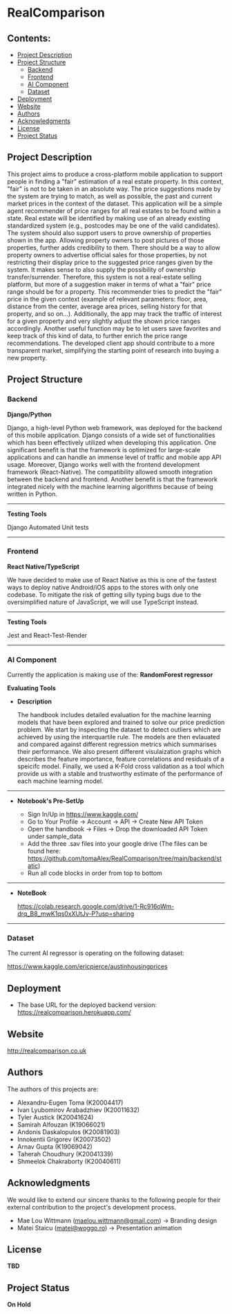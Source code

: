 # RealComparison

## Contents:

- [Project Description](#project-description)
- [Project Structure](#project-structure)
    - [Backend](#backend)
    - [Frontend](#frontend)
    - [AI Component](#ai-component)
    - [Dataset](#dataset)
- [Deployment](#deployment)
- [Website](#website)
- [Authors](#authors)
- [Acknowledgments](#acknowledgments)
- [License](#license)
- [Project Status](#project-status)

## Project Description

This project aims to produce a cross-platform mobile application to support people in finding a "fair" estimation of a real estate property. In this context, "fair" is not to be taken in an absolute way. The price suggestions made by the system are trying to match, as well as possible, the past and current market prices in the context of the dataset. This application will be a simple agent recommender of price ranges for all real estates to be found within a state. Real estate will be identified by making use of an already existing standardized system (e.g., postcodes may be one of the valid candidates).
The system should also support users to prove ownership of properties shown in the app. Allowing property owners to post pictures of those properties, further adds credibility to them. There should be a way to allow property owners to advertise official sales for those properties, by not restricting their display price to the suggested price ranges given by the system. It makes sense to also supply the possibility of ownership transfer/surrender.
Therefore, this system is not a real-estate selling platform, but more of a suggestion maker in terms of what a "fair" price range should be for a property. This recommender tries to predict the "fair" price in the given context (example of relevant parameters: floor, area, distance from the center, average area prices, selling history for that property, and so on...). 
Additionally, the app may track the traffic of interest for a given property and very slightly adjust the shown price ranges accordingly. Another useful function may be to let users save favorites and keep track of this kind of data, to further enrich the price range recommendations. The developed client app should contribute to a more transparent market, simplifying the starting point of research into buying a new property.

## Project Structure

### Backend

**Django/Python**

Django, a high-level Python web framework, was deployed for the backend of this mobile application. Django consists of a wide set of functionalities which has been effectively utilized when developing this application. One significant benefit is that the framework is optimized for large-scale applications and can handle an immense level of traffic and mobile app API usage. Moreover, Django works well with the frontend development framework (React-Native). The compatibility allowed smooth integration between the backend and frontend. Another benefit is that the framework integrated nicely with the machine learning algorithms because of being written in Python.

---

**Testing Tools**

Django Automated Unit tests

---

### Frontend

**React Native/TypeScript**

We have decided to make use of React Native as this is one of the fastest ways to deploy native Android/iOS apps to the stores with only one codebase. To mitigate the risk of getting silly typing bugs due to the oversimplified nature of JavaScript, we will use TypeScript instead. 

---

**Testing Tools**

Jest and React-Test-Render

---

### AI Component

Currently the application is making use of the: **RandomForest regressor**

**Evaluating Tools**

- **Description**

    The handbook includes detailed evaluation for the machine learning models that have been explored and trained to solve our price prediction problem. We start by inspecting the dataset to detect outliers which are achieved by using the interquartile rule. The models are then evlauated and compared against different regression metrics which summarises their performance. We also present different visulaization graphs which describes the feature importance, feature correlations and residuals of a speicifc model. Finally, we used a K-Fold cross validation as a tool which provide us with a stable and trustworthy estimate of  the performance of each machine learning model.

---

- **Notebook's Pre-SetUp**

    - Sign In/Up in https://www.kaggle.com/
    - Go to Your Profile -> Account -> API -> Create New API Token
    - Open the handbook -> Files -> Drop the downloaded API Token under sample_data
    - Add the three .sav files into your google drive (The files can be found here: https://github.com/tomaAlex/RealComparison/tree/main/backend/static)
    - Run all code blocks in order from top to bottom

---

- **NoteBook**

    https://colab.research.google.com/drive/1-Rc916oWm-drq_B8_mwK1qs0xXUtJv-P?usp=sharing

---

### Dataset

The current AI regressor is operating on the following dataset:

https://www.kaggle.com/ericpierce/austinhousingprices

## Deployment

- The base URL for the deployed backend version: https://realcomparison.herokuapp.com/

## Website

http://realcomparison.co.uk

## Authors
The authors of this projects are:
- Alexandru-Eugen Toma (K20004417)
- Ivan Lyubomirov Arabadzhiev (K20011632)
- Tyler Austick (K20041624)
- Samirah Alfouzan (K19066021)
- Andonis Daskalopulos (K20081903)
- Innokentii Grigorev (K20073502)
- Arnav Gupta (K19069042)
- Taherah Choudhury (K20041339)
- Shmeelok Chakraborty (K20040611)

## Acknowledgments
We would like to extend our sincere thanks to the following people for their external contribution to the project's development process.
- Mae Lou Wittmann (maelou.wittmann@gmail.com) -> Branding design
- Matei Staicu (matei@woggo.ro) -> Presentation animation

## License

**TBD**

## Project Status

**On Hold**
